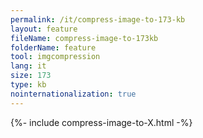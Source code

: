 ```yaml
---
permalink: /it/compress-image-to-173-kb
layout: feature
fileName: compress-image-to-173kb
folderName: feature
tool: imgcompression
lang: it
size: 173
type: kb
nointernationalization: true
---
```

{%- include compress-image-to-X.html -%}
      